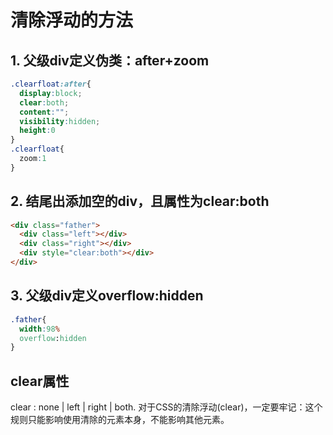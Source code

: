 # 清除浮动的方法

## 1. 父级div定义伪类：after+zoom

```css
.clearfloat:after{
  display:block;
  clear:both;
  content:"";
  visibility:hidden;
  height:0
}
.clearfloat{
  zoom:1
}
```

## 2. 结尾出添加空的div，且属性为clear:both

```html
<div class="father">
  <div class="left"></div>
  <div class="right"></div>
  <div style="clear:both"></div>
</div>
```

## 3. 父级div定义overflow:hidden

```css
.father{
  width:98%
  overflow:hidden
}
```

## clear属性

clear : none | left | right | both.
对于CSS的清除浮动(clear)，一定要牢记：这个规则只能影响使用清除的元素本身，不能影响其他元素。